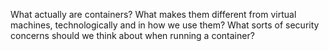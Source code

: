 What actually are containers?  What makes them different from virtual machines,
technologically and in how we use them?  What sorts of security concerns should
we think about when running a container?
